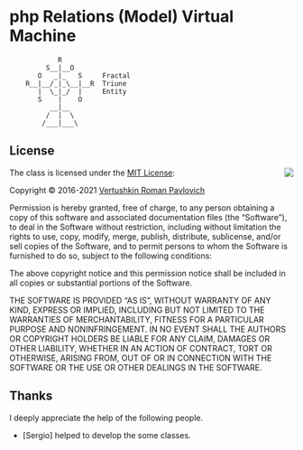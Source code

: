 # php Relations (Model) Virtual Machine
```
            R
         S__|__O
       O   _|_   S     Fractal
    R__|__/_|_\__|__R  Triune
       |  \_|_/  |     Entity
       S    |    O     
          __|__
         /  |  \
        /___|___\
```
## License

<img align="right" src="https://opensource.org/trademarks/opensource/OSI-Approved-License-100x137.png">

The class is licensed under the [MIT License](https://opensource.org/licenses/MIT):

Copyright &copy; 2016-2021 [Vertushkin Roman Pavlovich](https://vk.com/earthbirthbook)

Permission is hereby granted, free of charge, to any person obtaining a copy of this software and associated documentation files (the “Software”), to deal in the Software without restriction, including without limitation the rights to use, copy, modify, merge, publish, distribute, sublicense, and/or sell copies of the Software, and to permit persons to whom the Software is furnished to do so, subject to the following conditions:

The above copyright notice and this permission notice shall be included in all copies or substantial portions of the Software.

THE SOFTWARE IS PROVIDED “AS IS”, WITHOUT WARRANTY OF ANY KIND, EXPRESS OR IMPLIED, INCLUDING BUT NOT LIMITED TO THE WARRANTIES OF MERCHANTABILITY, FITNESS FOR A PARTICULAR PURPOSE AND NONINFRINGEMENT. IN NO EVENT SHALL THE AUTHORS OR COPYRIGHT HOLDERS BE LIABLE FOR ANY CLAIM, DAMAGES OR OTHER LIABILITY, WHETHER IN AN ACTION OF CONTRACT, TORT OR OTHERWISE, ARISING FROM, OUT OF OR IN CONNECTION WITH THE SOFTWARE OR THE USE OR OTHER DEALINGS IN THE SOFTWARE.

## Thanks

I deeply appreciate the help of the following people.

- [Sergio] helped to develop the some classes.